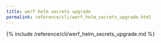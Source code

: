```yaml
---
title: werf helm secrets upgrade
permalink: reference/cli/werf_helm_secrets_upgrade.html
---
```


{% include /reference/cli/werf_helm_secrets_upgrade.md %}
